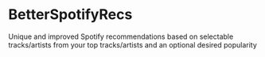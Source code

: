 # BetterSpotifyRecs
Unique and improved Spotify recommendations based on selectable tracks/artists from your top tracks/artists and an optional desired popularity
